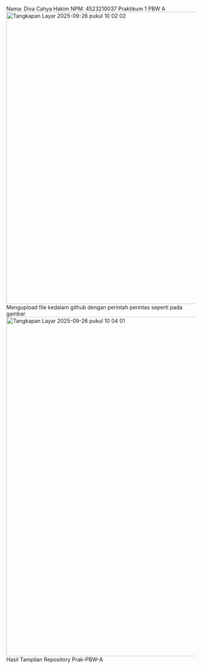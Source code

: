   Nama: Diva Cahya Hakim
  NPM: 4523210037
  Praktikum 1 PBW A
<img width="1173" height="775" alt="Tangkapan Layar 2025-09-26 pukul 10 02 02" src="https://github.com/user-attachments/assets/e6a150de-d833-482e-bf78-e2fda8f0d9bb" />
Mengupload file kedalam github dengan perintah perintas seperti pada gambar
<img width="1440" height="900" alt="Tangkapan Layar 2025-09-26 pukul 10 04 01" src="https://github.com/user-attachments/assets/80da29aa-d656-42da-b0ad-078aff66df8b" />
Hasil Tampilan Repository Prak-PBW-A
